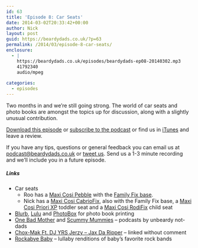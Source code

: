 ```yaml
---
id: 63
title: 'Episode 8: Car Seats'
date: 2014-03-02T20:33:42+00:00
author: Nick
layout: post
guid: https://beardydads.co.uk/?p=63
permalink: /2014/03/episode-8-car-seats/
enclosure:
  - |
    https://beardydads.co.uk/episodes/beardydads-ep08-20140302.mp3
    41792340
    audio/mpeg
    
categories:
  - episodes
---
```

Two months in and we&#8217;re still going strong. The world of car seats and photo books are amongst the topics up for discussion, along with a slightly unusual contribution.

[Download this episode](https://beardydads.co.uk/episodes/beardydads-ep08-20140302.mp3) or [subscribe to the podcast](http://feeds.feedburner.com/BeardyDads) or find us in [iTunes](https://itunes.apple.com/gb/podcast/beardy-dads/id798785734) and leave a review.

If you have any tips, questions or general feedback you can email us at <podcast@beardydads.co.uk> or [tweet us](http://twitter.com/beardydads). Send us a 1-3 minute recording and we&#8217;ll include you in a future episode.

##### Links

  * Car seats 
      * Roo has a [Maxi Cosi Pebble](http://www.maxi-cosi.com/products/car-seats/infant/pebble/features.aspx) with the [Family Fix base](http://www.maxi-cosi.com/products/car-seats/base-units/familyfix.aspx).
      * Nick has a [Maxi Cosi CabrioFix](http://www.maxi-cosi.com/products/car-seats/infant/cabriofix.aspx), also with the Family Fix base, a [Maxi Cosi Priori XP](http://www.maxi-cosi.com/products/car-seats/toddler/priori-xp.aspx) toddler seat and a [Maxi Cosi RodiFix](http://www.maxi-cosi.com/products/car-seats/child/rodifix.aspx) child seat
  * [Blurb](http://www.blurb.co.uk/), [Lulu](http://www.lulu.com/) and [PhotoBox](http://www.photobox.co.uk/) for photo book printing
  * [One Bad Mother](http://maximumfun.org/shows/one-bad-mother) and [Scummy Mummies](http://www.scummymummies.com/) &#8211; podcasts by unbeardy not-dads
  * [Chox-Mak Ft. DJ YRS Jerzy &#8211; Jax Da Ripper](https://soundcloud.com/iamdjyrsjerzy/chox-mak-ft-dj-yrs-jerzy-jax) &#8211; linked without comment
  * [Rockabye Baby](http://www.rockabyebabymusic.com/) &#8211; lullaby renditions of baby&#8217;s favorite rock bands